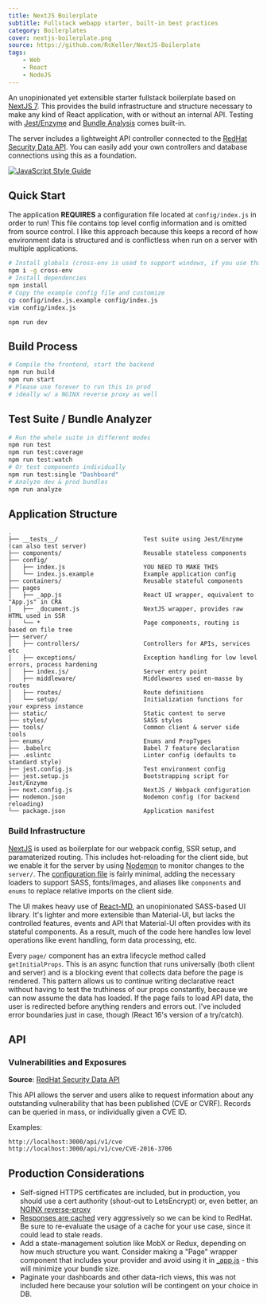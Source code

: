 ```yaml
---
title: NextJS Boilerplate
subtitle: Fullstack webapp starter, built-in best practices
category: Boilerplates
cover: nextjs-boilerplate.png
source: https://github.com/RcKeller/NextJS-Boilerplate
tags:
    - Web
    - React
    - NodeJS
---
```


An unopinionated yet extensible starter fullstack boilerplate based on [NextJS 7](https://nextjs.org/blog/next-7/). This provides the build infrastructure and structure necessary to make any kind of React application, with or without an internal API. Testing with [Jest/Enzyme](https://airbnb.io/enzyme/docs/guides/jest.html) and [Bundle Analysis](https://www.npmjs.com/package/webpack-bundle-analyzer) comes built-in.

The server includes a lightweight API controller connected to the [RedHat Security Data API](https://access.redhat.com/documentation/en-us/red_hat_security_data_api/0.1/html/red_hat_security_data_api/). You can easily add your own controllers and database connections using this as a foundation.

[![JavaScript Style Guide](https://cdn.rawgit.com/standard/standard/master/badge.svg)](https://github.com/standard/standard)

## Quick Start

The application **REQUIRES** a configuration file located at `config/index.js` in order to run! This file contains top level config information and is omitted from source control. I like this approach because this keeps a record of how environment data is structured and is conflictless when run on a server with multiple applications.

```bash
# Install globals (cross-env is used to support windows, if you use that)
npm i -g cross-env
# Install dependencies
npm install
# Copy the example config file and customize
cp config/index.js.example config/index.js
vim config/index.js
```
```
npm run dev
```

## Build Process

```bash
# Compile the frontend, start the backend
npm run build
npm run start
# Please use forever to run this in prod
# ideally w/ a NGINX reverse proxy as well
```

## Test Suite / Bundle Analyzer

```bash
# Run the whole suite in different modes
npm run test
npm run test:coverage
npm run test:watch
# Or test components individually
npm run test:single "Dashboard"
# Analyze dev & prod bundles
npm run analyze
```

## Application Structure

```raw
.
├── __tests__/                        Test suite using Jest/Enzyme (can also test server)
├── components/                       Reusable stateless components
├── config/
│   ├── index.js                      YOU NEED TO MAKE THIS
│   └── index.js.example              Example application config
├── containers/                       Reusable stateful components
├── pages
│   ├── _app.js                       React UI wrapper, equivalent to "App.js" in CRA
│   ├── _document.js                  NextJS wrapper, provides raw HTML used in SSR
│   └── *                             Page components, routing is based on file tree
├── server/
│   ├── controllers/                  Controllers for APIs, services etc
│   ├── exceptions/                   Exception handling for low level errors, process hardening
│   ├── index.js/                     Server entry point
│   ├── middleware/                   Middlewares used en-masse by routes
│   ├── routes/                       Route definitions
│   └── setup/                        Initialization functions for your express instance
├── static/                           Static content to serve
├── styles/                           SASS styles
├── tools/                            Common client & server side tools
├── enums/                            Enums and PropTypes
├── .babelrc                          Babel 7 feature declaration
├── .eslintc                          Linter config (defaults to standard style)
├── jest.config.js                    Test environment config
├── jest.setup.js                     Bootstrapping script for Jest/Enzyme
├── next.config.js                    NextJS / Webpack configuration
├── nodemon.json                      Nodemon config (for backend reloading)
└── package.json                      Application manifest
```

### Build Infrastructure

[NextJS](https://nextjs.org) is used as boilerplate for our webpack config, SSR setup, and paramaterized routing. This includes hot-reloading for the client side, but we enable it for the server by using [Nodemon](https://github.com/remy/nodemon) to monitor changes to the `server/`. The [configuration file](next.js.config) is fairly minimal, adding the necessary loaders to support SASS, fonts/images, and aliases like `components` and `enums` to replace relative imports on the client side.

The UI makes heavy use of [React-MD](https://react-md.mlaursen.com), an unopinionated SASS-based UI library. It's lighter and more extensible than Material-UI, but lacks the controlled features, events and API that Material-UI often provides with its stateful components. As a result, much of the code here handles low level operations like event handling, form data processing, etc.

Every `page/` component has an extra lifecycle method called `getInitialProps`. This is an async function that runs universally (both client and server) and is a blocking event that collects data before the page is rendered. This pattern allows us to continue writing declarative react without having to test the truthiness of our props constantly, because we can now assume the data has loaded. If the page fails to load API data, the user is redirected before anything renders and errors out. I've included error boundaries just in case, though (React 16's version of a try/catch).

## API

### Vulnerabilities and Exposures
**Source**: [RedHat Security Data API](https://access.redhat.com/documentation/en-us/red_hat_security_data_api/0.1/html/red_hat_security_data_api/)

This API allows the server and users alike to request information about any outstanding vulnerability that has been published (CVE or CVRF). Records can be queried in mass, or individually given a CVE ID.

Examples:
```
http://localhost:3000/api/v1/cve
http://localhost:3000/api/v1/cve/CVE-2016-3706
```

## Production Considerations

- Self-signed HTTPS certificates are included, but in production, you should use a cert authority (shout-out to LetsEncrypt) or, even better, an [NGINX reverse-proxy](https://www.digitalocean.com/community/tutorials/how-to-set-up-a-node-js-application-for-production-on-ubuntu-16-04)
- [Responses are cached](/server/middleware/Cache.js) very aggressively so we can be kind to RedHat. Be sure to re-evaluate the usage of a cache for your use case, since it could lead to stale reads.
- Add a state-management solution like MobX or Redux, depending on how much structure you want. Consider making a "Page" wrapper component that includes your provider and avoid using it in [_app.js](/pages/_app.js) - this will minimize your bundle size.
- Paginate your dashboards and other data-rich views, this was not included here because your solution will be contingent on your choice in DB.
